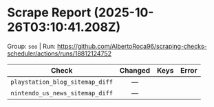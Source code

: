 # Scrape Report (2025-10-26T03:10:41.208Z)

Group: `seo`  |  Run: https://github.com/AlbertoRoca96/scraping-checks-scheduler/actions/runs/18812124752

| Check | Changed | Keys | Error |
|---|:---:|:--|:--|
| `playstation_blog_sitemap_diff` | — |  |  |
| `nintendo_us_news_sitemap_diff` | — |  |  |
